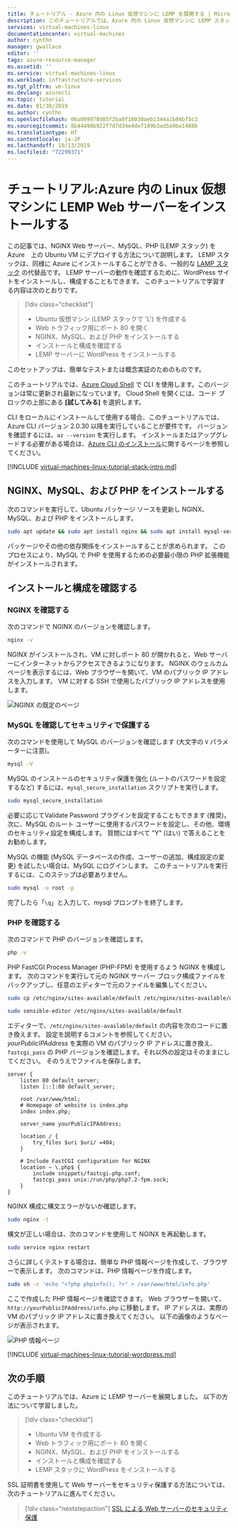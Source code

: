 ```yaml
---
title: チュートリアル - Azure 内の Linux 仮想マシンに LEMP を展開する | Microsoft Docs
description: このチュートリアルでは、Azure 内の Linux 仮想マシンに LEMP スタックをインストールする方法について説明します
services: virtual-machines-linux
documentationcenter: virtual-machines
author: cynthn
manager: gwallace
editor: ''
tags: azure-resource-manager
ms.assetid: ''
ms.service: virtual-machines-linux
ms.workload: infrastructure-services
ms.tgt_pltfrm: vm-linux
ms.devlang: azurecli
ms.topic: tutorial
ms.date: 01/30/2019
ms.author: cynthn
ms.openlocfilehash: 06a009978d85f2ba0f10030aeb1344a1b84bf3c3
ms.sourcegitcommit: 8b44498b922f7d7d34e4de7189b3ad5a9ba1488b
ms.translationtype: HT
ms.contentlocale: ja-JP
ms.lasthandoff: 10/13/2019
ms.locfileid: "72299371"
---
```

# <a name="tutorial-install-a-lemp-web-server-on-a-linux-virtual-machine-in-azure"></a>チュートリアル:Azure 内の Linux 仮想マシンに LEMP Web サーバーをインストールする

この記事では、NGINX Web サーバー、MySQL、PHP (LEMP スタック) を Azure　上の Ubuntu VM にデプロイする方法について説明します。 LEMP スタックは、同様に Azure にインストールすることができる、一般的な [LAMP スタック](tutorial-lamp-stack.md) の代替品です。 LEMP サーバーの動作を確認するために、WordPress サイトをインストールし、構成することもできます。 このチュートリアルで学習する内容は次のとおりです。

> [!div class="checklist"]
> * Ubuntu 仮想マシン (LEMP スタックで 'L') を作成する
> * Web トラフィック用にポート 80 を開く
> * NGINX、MySQL、および PHP をインストールする
> * インストールと構成を確認する
> * LEMP サーバーに WordPress をインストールする

このセットアップは、簡単なテストまたは概念実証のためのものです。

このチュートリアルでは、[Azure Cloud Shell](https://docs.microsoft.com/azure/cloud-shell/overview) で CLI を使用します。このバージョンは常に更新され最新になっています。 Cloud Shell を開くには、コード ブロックの上部にある **[試してみる]** を選択します。

CLI をローカルにインストールして使用する場合、このチュートリアルでは、Azure CLI バージョン 2.0.30 以降を実行していることが要件です。 バージョンを確認するには、`az --version` を実行します。 インストールまたはアップグレードする必要がある場合は、[Azure CLI のインストール]( /cli/azure/install-azure-cli)に関するページを参照してください。

[!INCLUDE [virtual-machines-linux-tutorial-stack-intro.md](../../../includes/virtual-machines-linux-tutorial-stack-intro.md)]

## <a name="install-nginx-mysql-and-php"></a>NGINX、MySQL、および PHP をインストールする

次のコマンドを実行して、Ubuntu パッケージ ソースを更新し NGINX、MySQL、および PHP をインストールします。 

```bash
sudo apt update && sudo apt install nginx && sudo apt install mysql-server php-mysql php-fpm
```

パッケージやその他の依存関係をインストールすることが求められます。 このプロセスにより、MySQL で PHP を使用するための必要最小限の PHP 拡張機能がインストールされます。  

## <a name="verify-installation-and-configuration"></a>インストールと構成を確認する


### <a name="verify-nginx"></a>NGINX を確認する

次のコマンドで NGINX のバージョンを確認します。
```bash
nginx -v
```

NGINX がインストールされ、VM に対しポート 80 が開かれると、Web サーバーにインターネットからアクセスできるようになります。 NGINX のウェルカム ページを表示するには、Web ブラウザーを開いて、VM のパブリック IP アドレスを入力します。 VM に対する SSH で使用したパブリック IP アドレスを使用します。

![NGINX の既定のページ][3]


### <a name="verify-and-secure-mysql"></a>MySQL を確認してセキュリティで保護する

次のコマンドを使用して MySQL のバージョンを確認します (大文字の `V` パラメーターに注意)。

```bash
mysql -V
```

MySQL のインストールのセキュリティ保護を強化 (ルートのパスワードを設定するなど) するには、`mysql_secure_installation` スクリプトを実行します。 

```bash
sudo mysql_secure_installation
```

必要に応じてValidate Password プラグインを設定することもできます (推奨)。 次に、MySQL のルート ユーザーに使用するパスワードを設定し、その他、環境のセキュリティ設定を構成します。 質問にはすべて "Y" (はい) で答えることをお勧めします。

MySQL の機能 (MySQL データベースの作成、ユーザーの追加、構成設定の変更) を試したい場合は、MySQL にログインします。 このチュートリアルを実行するには、このステップは必要ありません。 


```bash
sudo mysql -u root -p
```

完了したら「`\q`」と入力して、mysql プロンプトを終了します。

### <a name="verify-php"></a>PHP を確認する

次のコマンドで PHP のバージョンを確認します。

```bash
php -v
```

PHP FastCGI Process Manager (PHP-FPM) を使用するよう NGINX を構成します。 次のコマンドを実行して元の NGINX サーバー ブロック構成ファイルをバックアップし、任意のエディターで元のファイルを編集してください。

```bash
sudo cp /etc/nginx/sites-available/default /etc/nginx/sites-available/default_backup

sudo sensible-editor /etc/nginx/sites-available/default
```

エディターで、`/etc/nginx/sites-available/default` の内容を次のコードに置き換えます。 設定を説明するコメントを参照してください。 *yourPublicIPAddress* を実際の VM のパブリック IP アドレスに置き換え、`fastcgi_pass` の PHP バージョンを確認します。それ以外の設定はそのままにしてください。 そのうえでファイルを保存します。

```
server {
    listen 80 default_server;
    listen [::]:80 default_server;

    root /var/www/html;
    # Homepage of website is index.php
    index index.php;

    server_name yourPublicIPAddress;

    location / {
        try_files $uri $uri/ =404;
    }

    # Include FastCGI configuration for NGINX
    location ~ \.php$ {
        include snippets/fastcgi-php.conf;
        fastcgi_pass unix:/run/php/php7.2-fpm.sock;
    }
}
```

NGINX 構成に構文エラーがないか確認します。

```bash
sudo nginx -t
```

構文が正しい場合は、次のコマンドを使用して NGINX を再起動します。

```bash
sudo service nginx restart
```

さらに詳しくテストする場合は、簡単な PHP 情報ページを作成して、ブラウザーで表示します。 次のコマンドは、PHP 情報ページを作成します。

```bash
sudo sh -c 'echo "<?php phpinfo(); ?>" > /var/www/html/info.php'
```



ここで作成した PHP 情報ページを確認できます。 Web ブラウザーを開いて､`http://yourPublicIPAddress/info.php` に移動します。 IP アドレスは、実際の VM のパブリック IP アドレスに置き換えてください。 以下の画像のようなページが表示されます。

![PHP 情報ページ][2]


[!INCLUDE [virtual-machines-linux-tutorial-wordpress.md](../../../includes/virtual-machines-linux-tutorial-wordpress.md)]

## <a name="next-steps"></a>次の手順

このチュートリアルでは、Azure に LEMP サーバーを展開しました。 以下の方法について学習しました。

> [!div class="checklist"]
> * Ubuntu VM を作成する
> * Web トラフィック用にポート 80 を開く
> * NGINX、MySQL、および PHP をインストールする
> * インストールと構成を確認する
> * LEMP スタックに WordPress をインストールする

SSL 証明書を使用して Web サーバーをセキュリティ保護する方法については、次のチュートリアルに進んでください。

> [!div class="nextstepaction"]
> [SSL による Web サーバーのセキュリティ保護](tutorial-secure-web-server.md)

[2]: ./media/tutorial-lemp-stack/phpsuccesspage.png
[3]: ./media/tutorial-lemp-stack/nginx.png

